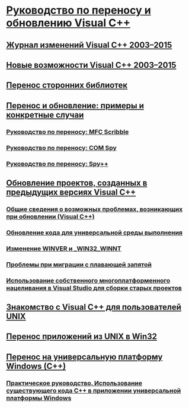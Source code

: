 # [Руководство по переносу и обновлению Visual C++](visual-cpp-porting-and-upgrading-guide.md)
## [Журнал изменений Visual C++ 2003–2015](visual-cpp-change-history-2003-2015.md)
## [Новые возможности Visual C++ 2003–2015](visual-cpp-what-s-new-2003-through-2015.md)
## [Перенос сторонних библиотек](porting-third-party-libraries.md)
## [Перенос и обновление: примеры и конкретные случаи](porting-and-upgrading-examples-and-case-studies.md)
### [Руководство по переносу: MFC Scribble](porting-guide-mfc-scribble.md)
### [Руководство по переносу: COM Spy](porting-guide-com-spy.md)
### [Руководство по переносу: Spy++](porting-guide-spy-increment.md)
## [Обновление проектов, созданных в предыдущих версиях Visual C++](upgrading-projects-from-earlier-versions-of-visual-cpp.md)
### [Общие сведения о возможных проблемах, возникающих при обновлении (Visual C++)](overview-of-potential-upgrade-issues-visual-cpp.md)
### [Обновление кода для универсальной среды выполнения](upgrade-your-code-to-the-universal-crt.md)
### [Изменение WINVER и _WIN32_WINNT](modifying-winver-and-win32-winnt.md)
### [Проблемы при миграции с плавающей запятой](floating-point-migration-issues.md)
### [Использование собственного многоплатформенного нацеливания в Visual Studio для сборки старых проектов](use-native-multi-targeting.md)
## [Знакомство с Visual C++ для пользователей UNIX](introduction-to-visual-cpp-for-unix-users.md)
## [Перенос приложений из UNIX в Win32](porting-from-unix-to-win32.md)
## [Перенос на универсальную платформу Windows (C++)](porting-to-the-universal-windows-platform-cpp.md)
### [Практическое руководство. Использование существующего кода C++ в приложении универсальной платформы Windows](how-to-use-existing-cpp-code-in-a-universal-windows-platform-app.md)

